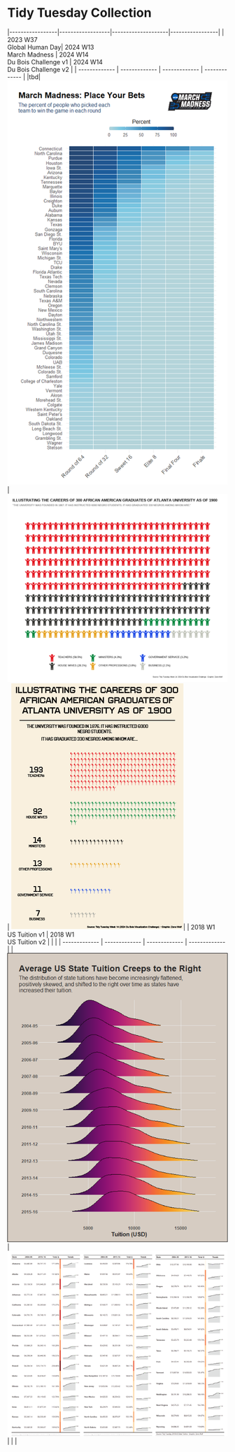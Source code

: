 # Tidy Tuesday Collection 

|-----------------|------------------|--------------------|-----------------|
| 2023 W37<br>Global Human Day|  2024 W13<br> March Madness  | 2024 W14<br> Du Bois Challenge v1  | 2024 W14<br> Du Bois Challenge v2  | 
| ------------- | ------------- | ------------- | ------------- |
|tbd|  ![Heatmap showing percentage of pick to win by round for each time](https://github.com/zanewolf/tidytuesday/blob/main/2024_W13_MarchMadness/MarchMadness_Heatmap.png?raw=true) | ![Pictogram waffle plot showing distribution of occupations for 330 black graduates from Atlanta University as of 1990](https://github.com/zanewolf/tidytuesday/blob/main/2024_W14_DuBois/Waffle.png?raw=true) | ![Infographic Version](https://github.com/zanewolf/tidytuesday/blob/main/2024_W14_DuBois/Infographic_0.75x.png?raw=true)| 
|   2018 W1<br> US Tuition  v1 | 2018 W1<br> US Tuition  v2 |   |  | 
| ------------- | ------------- | ------------- | ------------- |
| ![Density Ridgeline plot showing distribution of tuitions for all states by year, the density plots slowly flatten and shift right (increase).](https://github.com/zanewolf/tidytuesday/blob/main/2018_W1_%20Tuition/Tuition_Ridges.png?raw=true) | ![Table with State, first year tuition, last year tuition, percent_increase, and sparklines, in alphabetical order split across three columns](https://github.com/zanewolf/tidytuesday/blob/main/2018_W1_%20Tuition/Table_Split.png?raw=true) | | | 
